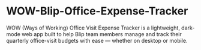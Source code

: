# WOW-Blip-Office-Expense-Tracker
WOW (Ways of Working) Office Visit Expense Tracker is a lightweight, dark-mode web app built to help Blip team members manage and track their quarterly office-visit budgets with ease — whether on desktop or mobile.
